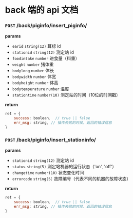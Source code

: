 # back 端的 api 文档

### `POST` /back/piginfo/insert_piginfo/
__params__
- `earid` `string(12)` 耳标 id
- `stationid` `string(12)` 测定站 id
- `foodintake` `number`  进食量（料重）
- `weight` `number` 猪体重
- `bodylong` `number` 体长
- `bodywidth` `number` 体宽
- `bodyheight` `number` 体高
- `bodytemperature` `number` 温度
- `stationtime` `number(10)` 测定站的时间（10位的时间戳）

__return__

```js
ret = {
    success: boolean,  // true || false
    err_msg: string, // 操作失败的时候，返回的错误信息
}
```

### `POST` /back/piginfo/insert_stationinfo/
__params__
- `stationid` `string(12)` 测定站 id
- `status` `string(5)` 测定站机器的运行状态（'on', 'off'）
- `changetime` `number(10)` 状态变化时间
- `errorcode` `string(5)` 故障编号（代表不同的机器的故障状态）

__return__

```js
ret = {
    success: boolean,  // true || false
    err_msg: string, // 操作失败的时候，返回的错误信息
}
```


